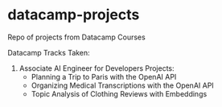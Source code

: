 # datacamp-projects
Repo of projects from Datacamp Courses

Datacamp Tracks Taken:
1. Associate AI Engineer for Developers
  Projects:
   - Planning a Trip to Paris with the OpenAI API
   - Organizing Medical Transcriptions with the OpenAI API
   - Topic Analysis of Clothing Reviews with Embeddings
